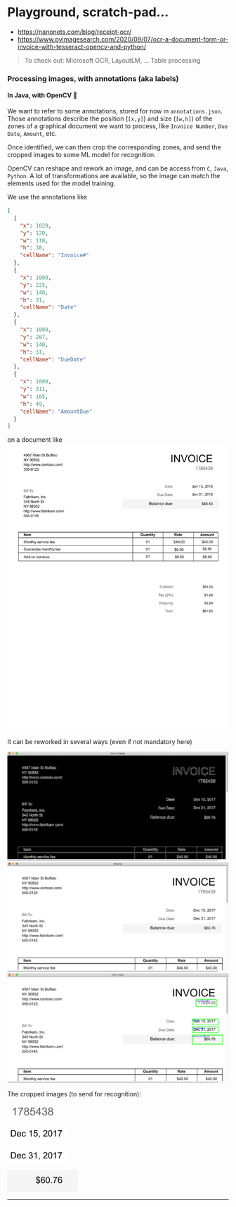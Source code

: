 # Playground, scratch-pad...

- <https://nanonets.com/blog/receipt-ocr/>
- <https://www.pyimagesearch.com/2020/09/07/ocr-a-document-form-or-invoice-with-tesseract-opencv-and-python/>

> To check out: Microsoft OCR, LayoutLM, … Table processing 

### Processing images, with annotations (aka labels)
#### In Java, with OpenCV 🤔

We want to refer to some annotations, stored for now in `annotations.json`.
Those annotations describe the position (`[x,y]`) and size (`[w,h]`) of the zones of a graphical document
we want to process, like `Invoice Number`, `Due Date`, `Amount`, etc.

Once identified, we can then crop the corresponding zones, and send the cropped images
to some ML model for recognition.

OpenCV can reshape and rework an image, and can be access from `C`, `Java`, `Python`.
A lot of transformations are available, so the image can match the elements used for the model training.

We use the annotations like
```json
[
  {
    "x": 1020,
    "y": 120,
    "w": 110,
    "h": 38,
    "cellName": "Invoice#"
  },
  {
    "x": 1000,
    "y": 225,
    "w": 140,
    "h": 31,
    "cellName": "Date"
  },
  {
    "x": 1000,
    "y": 267,
    "w": 140,
    "h": 31,
    "cellName": "DueDate"
  },
  {
    "x": 1000,
    "y": 311,
    "w": 165,
    "h": 49,
    "cellName": "AmountDue"
  }
]
```
on a document like
![Original](./FormProcessingSampleData/Contoso/Train/Contoso%202.png)

It can be reworked in several ways (even if not mandatory here)

![One](./screenshot_01.png)
![Three](./screenshot_03.png)
![Two](./screenshot_02.png)

The cropped images (to send for recognition):

![Invoce Number](./Invoice%23.jpg)

![Date](./Date.jpg)

![Due Date](./DueDate.jpg)

![Amount](./AmountDue.jpg)

---
 

